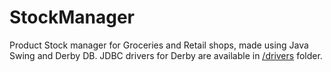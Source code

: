 # StockManager

Product Stock manager for Groceries and Retail shops, made using Java Swing and Derby DB. JDBC drivers for Derby are available in [/drivers](/drivers) folder.
